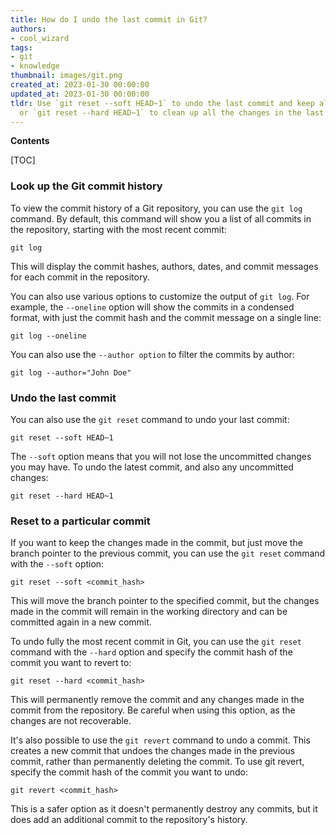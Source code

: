 ```yaml
---
title: How do I undo the last commit in Git?
authors:
- cool_wizard
tags:
- git
- knowledge
thumbnail: images/git.png
created_at: 2023-01-30 00:00:00
updated_at: 2023-01-30 00:00:00
tldr: Use `git reset --soft HEAD~1` to undo the last commit and keep all the changes,
  or `git reset --hard HEAD~1` to clean up all the changes in the last commit.
---
```


**Contents**

[TOC]

### Look up the Git commit history

To view the commit history of a Git repository, you can use the `git log` command. By default, this command will show you a list of all commits in the repository, starting with the most recent commit:

```shell
git log
```

This will display the commit hashes, authors, dates, and commit messages for each commit in the repository.

You can also use various options to customize the output of `git log`. For example, the `--oneline` option will show the commits in a condensed format, with just the commit hash and the commit message on a single line:

```shell
git log --oneline
```

You can also use the `--author option` to filter the commits by author:

```shell
git log --author="John Doe"
```

### Undo the last commit

You can also use the `git reset` command to undo your last commit:

```shell
git reset --soft HEAD~1
```

The `--soft` option means that you will not lose the uncommitted changes you may have. To undo the latest commit, and also any uncommitted changes:

```shell
git reset --hard HEAD~1
```

### Reset to a particular commit

If you want to keep the changes made in the commit, but just move the branch pointer to the previous commit, you can use the `git reset` command with the `--soft` option:

```shell
git reset --soft <commit_hash>
```

This will move the branch pointer to the specified commit, but the changes made in the commit will remain in the working directory and can be committed again in a new commit.

To undo fully the most recent commit in Git, you can use the `git reset` command with the `--hard` option and specify the commit hash of the commit you want to revert to:

```shell
git reset --hard <commit_hash>
```

This will permanently remove the commit and any changes made in the commit from the repository. Be careful when using this option, as the changes are not recoverable.

It's also possible to use the `git revert` command to undo a commit. This creates a new commit that undoes the changes made in the previous commit, rather than permanently deleting the commit. To use git revert, specify the commit hash of the commit you want to undo:

```shell
git revert <commit_hash>
```

This is a safer option as it doesn't permanently destroy any commits, but it does add an additional commit to the repository's history.